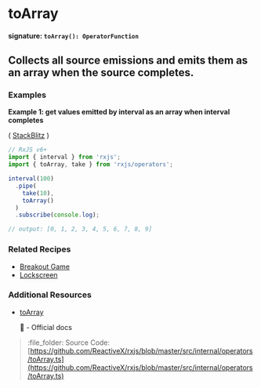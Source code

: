 # toArray

#### signature: `toArray(): OperatorFunction`

## Collects all source emissions and emits them as an array when the source completes.

### Examples

**Example 1: get values emitted by interval as an array when interval completes**

\( [StackBlitz](https://stackblitz.com/edit/rxjs-toarray?file=index.ts&devtoolsheight=100) \)

```javascript
// RxJS v6+
import { interval } from 'rxjs';
import { toArray, take } from 'rxjs/operators';

interval(100)
  .pipe(
    take(10),
    toArray()
  )
  .subscribe(console.log);

// output: [0, 1, 2, 3, 4, 5, 6, 7, 8, 9]
```

### Related Recipes

* [Breakout Game](../../recipes/breakout-game.md)
* [Lockscreen](../../recipes/lockscreen.md)

### Additional Resources

* [toArray](https://rxjs.dev/api/operators/toArray)

  :newspaper: - Official docs

> :file\_folder: Source Code: [https://github.com/ReactiveX/rxjs/blob/master/src/internal/operators/toArray.ts](https://github.com/ReactiveX/rxjs/blob/master/src/internal/operators/toArray.ts)

